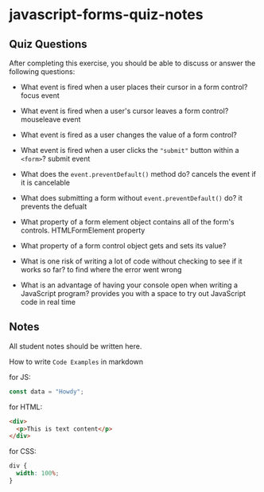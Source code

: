 # javascript-forms-quiz-notes

## Quiz Questions

After completing this exercise, you should be able to discuss or answer the following questions:

- What event is fired when a user places their cursor in a form control?
focus event
- What event is fired when a user's cursor leaves a form control?
mouseleave event
- What event is fired as a user changes the value of a form control?

- What event is fired when a user clicks the `"submit"` button within a `<form>`?
submit event
- What does the `event.preventDefault()` method do?
cancels the event if it is cancelable
- What does submitting a form without `event.preventDefault()` do?
it prevents the defualt
- What property of a form element object contains all of the form's controls.
HTMLFormElement property
- What property of a form control object gets and sets its value?

- What is one risk of writing a lot of code without checking to see if it works so far?
to find where the error went wrong
- What is an advantage of having your console open when writing a JavaScript program?
provides you with a space to try out JavaScript code in real time

## Notes

All student notes should be written here.


How to write `Code Examples` in markdown

for JS:

```javascript
const data = "Howdy";
```

for HTML:

```html
<div>
  <p>This is text content</p>
</div>
```

for CSS:

```css
div {
  width: 100%;
}
```

